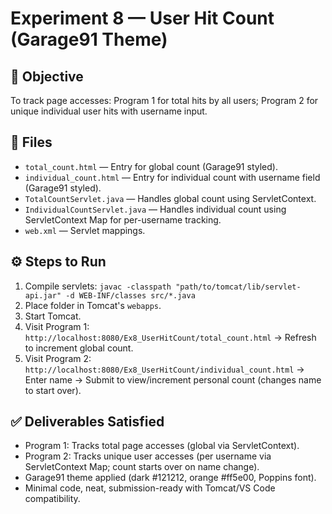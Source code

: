 # Experiment 8 — User Hit Count (Garage91 Theme)

## 🎯 Objective
To track page accesses: Program 1 for total hits by all users; Program 2 for unique individual user hits with username input.

## 🧩 Files
- `total_count.html` — Entry for global count (Garage91 styled).
- `individual_count.html` — Entry for individual count with username field (Garage91 styled).
- `TotalCountServlet.java` — Handles global count using ServletContext.
- `IndividualCountServlet.java` — Handles individual count using ServletContext Map for per-username tracking.
- `web.xml` — Servlet mappings.

## ⚙️ Steps to Run
1. Compile servlets: `javac -classpath "path/to/tomcat/lib/servlet-api.jar" -d WEB-INF/classes src/*.java`
2. Place folder in Tomcat's `webapps`.
3. Start Tomcat.
4. Visit Program 1: `http://localhost:8080/Ex8_UserHitCount/total_count.html` → Refresh to increment global count.
5. Visit Program 2: `http://localhost:8080/Ex8_UserHitCount/individual_count.html` → Enter name → Submit to view/increment personal count (changes name to start over).

## ✅ Deliverables Satisfied
- Program 1: Tracks total page accesses (global via ServletContext).
- Program 2: Tracks unique user accesses (per username via ServletContext Map; count starts over on name change).
- Garage91 theme applied (dark #121212, orange #ff5e00, Poppins font).
- Minimal code, neat, submission-ready with Tomcat/VS Code compatibility.